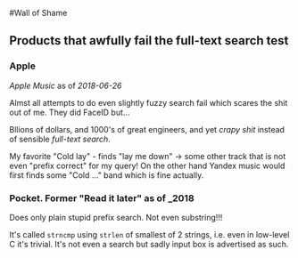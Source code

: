 #Wall of Shame

## Products that awfully fail the full-text search test


### Apple

*Apple Music* as of  _2018-06-26_  

Almst all attempts to do even slightly fuzzy search fail which scares the shit out of me. They did FaceID but...

 Bllions of dollars, and 1000's of great engineers, and yet *crapy shit* instead of sensible *full-text search*. 
 
 My favorite "Cold lay" - finds "lay me down" -> some other track that is not even "prefix correct" for my query!
 On the other hand Yandex music would first finds some "Cold ..." band which is fine actually.

 ### Pocket. Former "Read it later" as of _2018

 Does only plain stupid prefix search. Not even substring!!!

 It's called `strncmp` using `strlen` of smallest of 2 strings, i.e. even in low-level C it's trivial.
 It's not even a search but sadly input box is advertised as such.